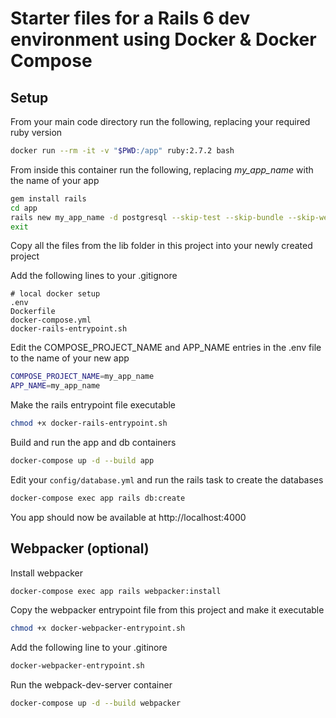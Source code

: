 # Starter files for a Rails 6 dev environment using Docker & Docker Compose

## Setup

From your main code directory run the following, replacing your required ruby version

```sh
docker run --rm -it -v "$PWD:/app" ruby:2.7.2 bash
```

From inside this container run the following, replacing _my_app_name_ with the name of your app

```sh
gem install rails
cd app
rails new my_app_name -d postgresql --skip-test --skip-bundle --skip-webpack-install
exit
```

Copy all the files from the lib folder in this project into your newly created project

Add the following lines to your .gitignore

```
# local docker setup
.env
Dockerfile
docker-compose.yml
docker-rails-entrypoint.sh
```

Edit the COMPOSE_PROJECT_NAME and APP_NAME entries in the .env file to the name of your new app

```sh
COMPOSE_PROJECT_NAME=my_app_name
APP_NAME=my_app_name
```

Make the rails entrypoint file executable

```sh
chmod +x docker-rails-entrypoint.sh
```

Build and run the app and db containers

```sh
docker-compose up -d --build app
```

Edit your `config/database.yml` and run the rails task to create the databases

```sh
docker-compose exec app rails db:create
```

You app should now be available at http://localhost:4000

## Webpacker (optional)

Install webpacker

```sh
docker-compose exec app rails webpacker:install
```

Copy the webpacker entrypoint file from this project and make it executable

```sh
chmod +x docker-webpacker-entrypoint.sh
```

Add the following line to your .gitinore

```sh
docker-webpacker-entrypoint.sh
```

Run the webpack-dev-server container

```sh
docker-compose up -d --build webpacker
```
